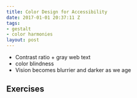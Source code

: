 ```yaml
---
title: Color Design for Accessibility
date: 2017-01-01 20:37:11 Z
tags:
- gestalt
- color harmonies
layout: post
---
```


* Contrast ratio + gray web text
* color blindness
* Vision becomes blurrier and darker as we age

<!--more-->
## Exercises
